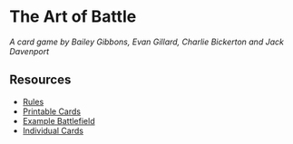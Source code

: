 # The Art of Battle
*A card game by Bailey Gibbons, Evan Gillard, Charlie Bickerton and Jack Davenport*

## Resources
  * [Rules](rules.md)
  * [Printable Cards](cards.pdf)
  * [Example Battlefield](battlefield.jpg)
  * [Individual Cards](/cards)
